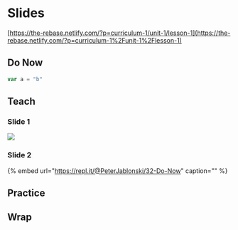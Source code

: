 # Slides

[https://the-rebase.netlify.com/?p=curriculum-1/unit-1/lesson-1](https://the-rebase.netlify.com/?p=curriculum-1%2Funit-1%2Flesson-1)

## Do Now

```javascript
var a = "b"
```

## Teach

### Slide 1

![](http://news.mit.edu/sites/mit.edu.newsoffice/files/images/2016/MIT-Earth-Dish_0.jpg)

### Slide 2

{% embed url="https://repl.it/@PeterJablonski/32-Do-Now" caption="" %}

## Practice

## Wrap

